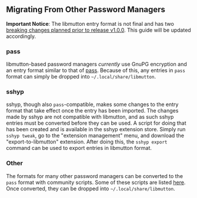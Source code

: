 ## Migrating From Other Password Managers
**Important Notice**: The libmutton entry format is not final and has two [breaking changes planned prior to release v1.0.0](https://github.com/rwinkhart/MUTN/blob/main/wiki/libmutton/breaking.md). This guide will be updated accordingly.
### pass
libmutton-based password managers *currently* use GnuPG encryption and an entry format similar to that of [pass](https://www.passwordstore.org/). Because of this, any entries in `pass` format can simply be dropped into `~/.local/share/libmutton`.
### sshyp
sshyp, though also `pass`-compatible, makes some changes to the entry format that take effect once the entry has been imported. The changes made by sshyp are not compatible with libmutton, and as such sshyp entries must be converted before they can be used. A script for doing that has been created and is available in the sshyp extension store. Simply run `sshyp tweak`, go to the "extension management" menu, and download the "export-to-libmutton" extension. After doing this, the `sshyp export` command can be used to export entries in libmutton format.
### Other
The formats for many other password managers can be converted to the `pass` format with community scripts. Some of these scripts are listed [here](https://www.passwordstore.org/#migration). Once converted, they can be dropped into `~/.local/share/libmutton`.